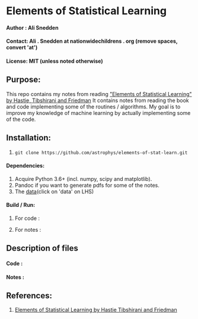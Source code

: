 # Elements of Statistical Learning
#### Author : Ali Snedden
#### Contact: Ali . Snedden at nationwidechildrens . org (remove spaces, convert 'at')
#### License: MIT (unless noted otherwise)
## Purpose:
This repo contains my notes from reading ["Elements of Statistical Learning" by Hastie,
Tibshirani and Friedman](https://hastie.su.domains/ElemStatLearn/)  It contains notes from reading the book and code
implementing some of the routines / algorithms.  My goal is to improve my knowledge
of machine learning by actually implementing some of the code.

## Installation:
1. `git clone https://github.com/astrophys/elements-of-stat-learn.git`

#### Dependencies:
1. Acquire Python 3.6+ (incl. numpy, scipy and matplotlib).
2. Pandoc if you want to generate pdfs for some of the notes.
3. The [data](https://hastie.su.domains/ElemStatLearn/)(click on 'data' on LHS)

#### Build / Run:

1. For code  : 

2. For notes : 

## Description of files

#### Code :

#### Notes :

## References:
1. [Elements of Statistical Learning by Hastie Tibshirani and Friedman](https://hastie.su.domains/ElemStatLearn/)




